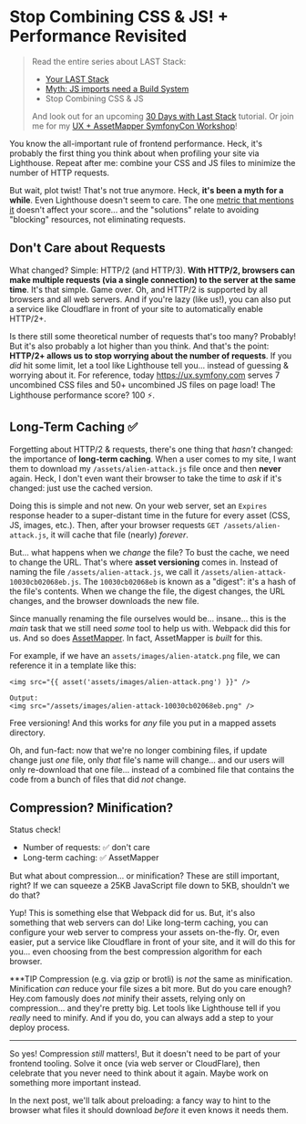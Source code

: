 # Stop Combining CSS & JS! + Performance Revisited

> Read the entire series about LAST Stack:
> * [Your LAST Stack](https://symfonycasts.com/blog/last-stack)
> * [Myth: JS imports need a Build System](https://symfonycasts.com/blog/myth-imports-need-build)
> * Stop Combining CSS & JS
>
> And look out for an upcoming [30 Days with Last Stack](https://symfonycasts.com/screencast/30-days-last)
> tutorial. Or join me for my [UX + AssetMapper SymfonyCon Workshop](https://live.symfony.com/2023-brussels-con/workshop/having-fun-and-being-productive-with-symfony-ux-and-assetmapper)!

You know the all-important rule of frontend performance. Heck, it's probably
the first thing you think about when profiling your site via Lighthouse.
Repeat after me: combine your CSS and JS files to minimize the number of HTTP
requests.

But wait, plot twist! That's not true anymore. Heck, **it's been a myth for a while**. Even
Lighthouse doesn't seem to care. The one [metric that mentions it](https://developer.chrome.com/docs/lighthouse/performance/resource-summary/)
doesn't affect your score... and the "solutions" relate to avoiding "blocking"
resources, not eliminating requests.

## Don't Care about Requests

What changed? Simple: HTTP/2 (and HTTP/3). **With HTTP/2, browsers can make
multiple requests (via a single connection) to the server at the same time**.
It's that simple. Game over. Oh, and HTTP/2 is supported by all browsers and
all web servers. And if you're lazy (like us!), you can also put a service like
Cloudflare in front of your site to automatically enable HTTP/2+.

Is there still some theoretical number of requests that's too many? Probably!
But it's also probably a lot higher than you think. And that's the point:
**HTTP/2+ allows us to stop worrying about the number of requests**. If you
*did* hit some limit, let a tool like Lighthouse tell you... instead of guessing
& worrying about it. For reference, today https://ux.symfony.com
serves 7 uncombined CSS files and 50+ uncombined JS files on page load! The
Lighthouse performance score? 100 ⚡️.

## Long-Term Caching ✅

Forgetting about HTTP/2 & requests, there's one thing that *hasn't* changed:
the importance of **long-term caching**. When a user comes to my site, I want
them to download my `/assets/alien-attack.js` file once and then **never** again.
Heck, I don't even want their browser to take the time to *ask* if it's changed:
just use the cached version.

Doing this is simple and not new. On your web server, set an `Expires` response header
to a super-distant time in the future for every asset (CSS, JS, images, etc.).
Then, after your browser requests `GET /assets/alien-attack.js`, it
will cache that file (nearly) *forever*.

But... what happens when we *change* the file? To bust the cache, we need to
change the URL. That's where **asset versioning** comes in. Instead of naming
the file `/assets/alien-attack.js`, we call it `/assets/alien-attack-10030cb02068eb.js`.
The `10030cb02068eb` is known as a "digest": it's a hash of the file's contents.
When we change the file, the digest changes, the URL changes, and the browser
downloads the new file.

Since manually renaming the file ourselves would be... insane... this is
the *main* task that we still need *some* tool to help us with. Webpack did this
for us. And so does [AssetMapper](https://symfony.com/doc/current/frontend/asset_mapper.html).
In fact, AssetMapper is *built* for this.

For example, if we have an `assets/images/alien-atatck.png` file, we can reference
it in a template like this:

```twig
<img src="{{ asset('assets/images/alien-attack.png') }}" />

Output:
<img src="/assets/images/alien-attack-10030cb02068eb.png" />
```

Free versioning! And this works for *any* file you put in a mapped assets directory.

Oh, and fun-fact: now that we're no longer combining files, if update change
just *one* file, only *that* file's name will change... and our users will
only re-download that one file... instead of a combined file that contains
the code from a bunch of files that did *not* change.

## Compression? Minification?

Status check!

* Number of requests: ✅ don't care
* Long-term caching: ✅ AssetMapper

But what about compression... or minification? These are still important, right?
If we can squeeze a 25KB JavaScript file down to 5KB, shouldn't we do that?

Yup! This is something else that Webpack did for us. But, it's also something
that web servers can do! Like long-term caching, you can configure your web
server to compress your assets on-the-fly. Or, even easier, put a service like
Cloudflare in front of your site, and it will do this for you... even choosing
from the best compression algorithm for each browser.

***TIP
Compression (e.g. via gzip or brotli) is *not* the same as minification.
Minification *can* reduce your file sizes a bit more. But do you care enough?
Hey.com famously does *not* minify their assets, relying only on compression...
and they're pretty big. Let tools like Lighthouse tell if you *really* need
to minify. And if you do, you can always add a step to your deploy process.
***

So yes! Compression *still* matters!, But it doesn't need to be part
of your frontend tooling. Solve it once (via web server or CloudFlare), then
celebrate that you never need to think about it again. Maybe work on something
more important instead.

In the next post, we'll talk about preloading: a fancy way to hint to the browser
what files it should download *before* it even knows it needs them.
